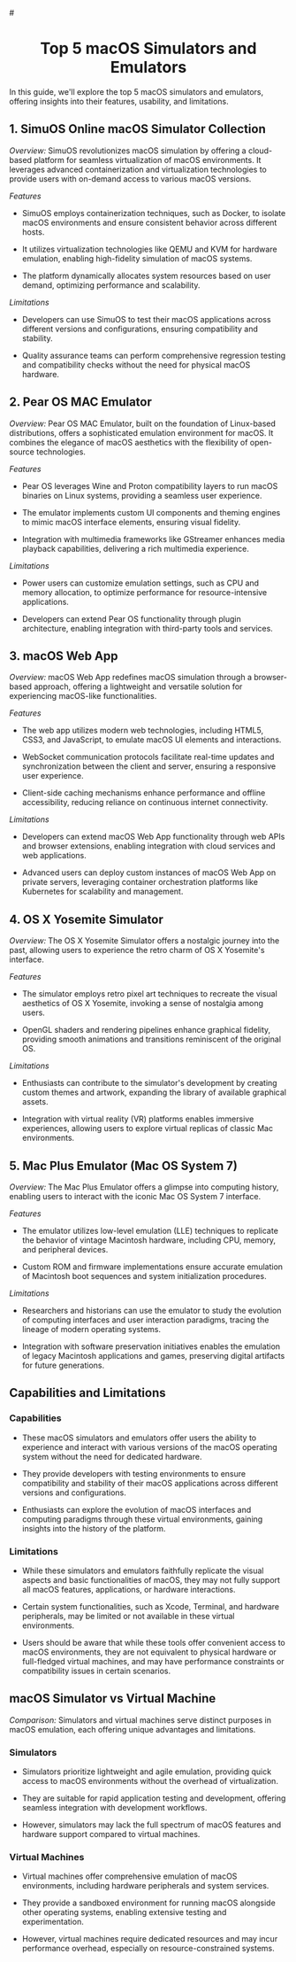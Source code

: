 #<div align="center">

# Top 5 macOS Simulators and Emulators  
 
</div>


In this guide, we'll explore the top 5 macOS simulators and emulators, offering insights into their features, usability, and limitations.

## 1. SimuOS Online macOS Simulator Collection

*Overview:* SimuOS revolutionizes macOS simulation by offering a cloud-based platform for seamless virtualization of macOS environments. It leverages advanced containerization and virtualization technologies to provide users with on-demand access to various macOS versions.

*Features*

* SimuOS employs containerization techniques, such as Docker, to isolate macOS environments and ensure consistent behavior across different hosts.

* It utilizes virtualization technologies like QEMU and KVM for hardware emulation, enabling high-fidelity simulation of macOS systems.

* The platform dynamically allocates system resources based on user demand, optimizing performance and scalability.

*Limitations*

* Developers can use SimuOS to test their macOS applications across different versions and configurations, ensuring compatibility and stability.

* Quality assurance teams can perform comprehensive regression testing and compatibility checks without the need for physical macOS hardware.

## 2. Pear OS MAC Emulator

*Overview:* Pear OS MAC Emulator, built on the foundation of Linux-based distributions, offers a sophisticated emulation environment for macOS. It combines the elegance of macOS aesthetics with the flexibility of open-source technologies.

*Features*

* Pear OS leverages Wine and Proton compatibility layers to run macOS binaries on Linux systems, providing a seamless user experience.
  
* The emulator implements custom UI components and theming engines to mimic macOS interface elements, ensuring visual fidelity.

* Integration with multimedia frameworks like GStreamer enhances media playback capabilities, delivering a rich multimedia experience.

*Limitations*

* Power users can customize emulation settings, such as CPU and memory allocation, to optimize performance for resource-intensive applications.
  
* Developers can extend Pear OS functionality through plugin architecture, enabling integration with third-party tools and services.

## 3. macOS Web App

*Overview:* macOS Web App redefines macOS simulation through a browser-based approach, offering a lightweight and versatile solution for experiencing macOS-like functionalities.

*Features*

* The web app utilizes modern web technologies, including HTML5, CSS3, and JavaScript, to emulate macOS UI elements and interactions.
  
* WebSocket communication protocols facilitate real-time updates and synchronization between the client and server, ensuring a responsive user experience.
  
* Client-side caching mechanisms enhance performance and offline accessibility, reducing reliance on continuous internet connectivity.

*Limitations*

* Developers can extend macOS Web App functionality through web APIs and browser extensions, enabling integration with cloud services and web applications.
  
* Advanced users can deploy custom instances of macOS Web App on private servers, leveraging container orchestration platforms like Kubernetes for scalability and management.

## 4. OS X Yosemite Simulator

*Overview:* The OS X Yosemite Simulator offers a nostalgic journey into the past, allowing users to experience the retro charm of OS X Yosemite's interface.

*Features*

* The simulator employs retro pixel art techniques to recreate the visual aesthetics of OS X Yosemite, invoking a sense of nostalgia among users.
  
* OpenGL shaders and rendering pipelines enhance graphical fidelity, providing smooth animations and transitions reminiscent of the original OS.

*Limitations*

* Enthusiasts can contribute to the simulator's development by creating custom themes and artwork, expanding the library of available graphical assets.
  
* Integration with virtual reality (VR) platforms enables immersive experiences, allowing users to explore virtual replicas of classic Mac environments.

## 5. Mac Plus Emulator (Mac OS System 7)

*Overview:* The Mac Plus Emulator offers a glimpse into computing history, enabling users to interact with the iconic Mac OS System 7 interface.

*Features*

* The emulator utilizes low-level emulation (LLE) techniques to replicate the behavior of vintage Macintosh hardware, including CPU, memory, and peripheral devices.
  
* Custom ROM and firmware implementations ensure accurate emulation of Macintosh boot sequences and system initialization procedures.

*Limitations*

* Researchers and historians can use the emulator to study the evolution of computing interfaces and user interaction paradigms, tracing the lineage of modern operating systems.
  
* Integration with software preservation initiatives enables the emulation of legacy Macintosh applications and games, preserving digital artifacts for future generations.

## Capabilities and Limitations

### Capabilities

* These macOS simulators and emulators offer users the ability to experience and interact with various versions of the macOS operating system without the need for dedicated hardware.
  
* They provide developers with testing environments to ensure compatibility and stability of their macOS applications across different versions and configurations.
  
* Enthusiasts can explore the evolution of macOS interfaces and computing paradigms through these virtual environments, gaining insights into the history of the platform.

### Limitations

* While these simulators and emulators faithfully replicate the visual aspects and basic functionalities of macOS, they may not fully support all macOS features, applications, or hardware interactions.
  
* Certain system functionalities, such as Xcode, Terminal, and hardware peripherals, may be limited or not available in these virtual environments.
  
* Users should be aware that while these tools offer convenient access to macOS environments, they are not equivalent to physical hardware or full-fledged virtual machines, and may have performance constraints or compatibility issues in certain scenarios.

## macOS Simulator vs Virtual Machine

*Comparison:*  Simulators and virtual machines serve distinct purposes in macOS emulation, each offering unique advantages and limitations.

### Simulators

* Simulators prioritize lightweight and agile emulation, providing quick access to macOS environments without the overhead of virtualization.
  
* They are suitable for rapid application testing and development, offering seamless integration with development workflows.
  
* However, simulators may lack the full spectrum of macOS features and hardware support compared to virtual machines.

### Virtual Machines

* Virtual machines offer comprehensive emulation of macOS environments, including hardware peripherals and system services.
  
* They provide a sandboxed environment for running macOS alongside other operating systems, enabling extensive testing and experimentation.
  
* However, virtual machines require dedicated resources and may incur performance overhead, especially on resource-constrained systems.
